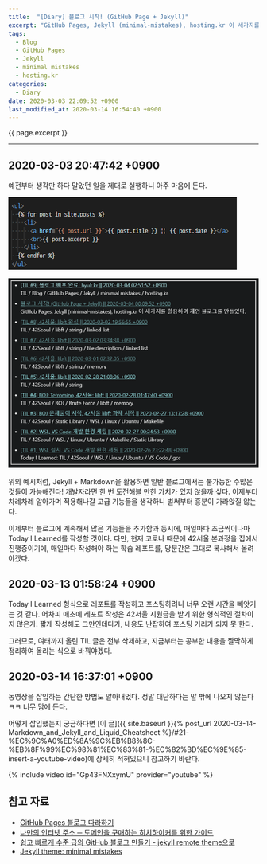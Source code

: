 ```yaml
---
title:  "[Diary] 블로그 시작! (GitHub Page + Jekyll)"
excerpt: "GitHub Pages, Jekyll (minimal-mistakes), hosting.kr 이 세가지를 활용하여 개인 블로그를 만들었다."
tags:
  - Blog
  - GitHub Pages
  - Jekyll
  - minimal mistakes
  - hosting.kr
categories:
  - Diary
date: 2020-03-03 22:09:52 +0900
last_modified_at: 2020-03-14 16:54:40 +0900
---
```

{{ page.excerpt }}
* * *

## 2020-03-03 20:47:42 +0900

예전부터 생각만 하다 말았던 일을 제대로 실행하니 아주 마음에 든다.

[
  ![variable_ex1](/assets/images/posts/2020-03-03-Diary-Initial-Post/variable_ex1.png)
](/assets/images/posts/2020-03-03-Diary-Initial-Post/variable_ex1.png)

[
  ![variable_ex2](/assets/images/posts/2020-03-03-Diary-Initial-Post/variable_ex2.png)
](/assets/images/posts/2020-03-03-Diary-Initial-Post/variable_ex2.png)

위의 예시처럼, Jekyll + Markdown을 활용하면 일반 블로그에서는 불가능한 수많은 것들이 가능해진다! 개발자라면 한 번 도전해볼 만한 가치가 있지 않을까 싶다. 이제부터 차례차례 알아가며 적용해나갈 고급 기능들을 생각하니 벌써부터 흥분이 가라앉질 않는다.

이제부터 블로그에 계속해서 많은 기능들을 추가함과 동시에, 매일마다 조금씩이나마 Today I Learned를 작성할 것이다. 다만, 현재 코로나 때문에 42서울 본과정을 집에서 진행중이기에, 매일마다 작성해야 하는 학습 레포트를, 당분간은 그대로 복사해서 올려야겠다.

## 2020-03-13 01:58:24 +0900

Today I Learned 형식으로 레포트를 작성하고 포스팅하려니 너무 오랜 시간을 빼앗기는 것 같다. 어차피 애초에 레포트 작성은 42서울 지원금을 받기 위한 형식적인 절차이지 않은가. 짧게 작성해도 그만인데다가, 내용도 난잡하여 포스팅 거리가 되지 못 한다.

그러므로, 여태까지 올린 TIL 글은 전부 삭제하고, 지금부터는 공부한 내용을 짤막하게 정리하여 올리는 식으로 바꿔야겠다.

## 2020-03-14 16:37:01 +0900

동영상을 삽입하는 간단한 방법도 알아내었다. 정말 대단하다는 말 밖에 나오지 않는다ㅋㅋ 너무 맘에 든다.

어떻게 삽입했는지 궁금하다면 [이 글]({{ site.baseurl }}{% post_url 2020-03-14-Markdown_and_Jekyll_and_Liquid_Cheatsheet %}/#21-%EC%9C%A0%ED%8A%9C%EB%B8%8C-%EB%8F%99%EC%98%81%EC%83%81-%EC%82%BD%EC%9E%85-insert-a-youtube-video)에 상세히 적혀있으니 참고하기 바란다.

{% include video id="Gp43FNXxymU" provider="youtube" %}

## 참고 자료

- [GitHub Pages 블로그 따라하기](https://devinlife.com/howto/#1-github-pages-%EB%B8%94%EB%A1%9C%EA%B7%B8-%EB%94%B0%EB%9D%BC%ED%95%98%EA%B8%B0/)
- [나만의 인터넷 주소 ─ 도메인을 구매하는 히치하이커를 위한 가이드](https://june.meson.kr/2018/07/various-things-with-your-own-domain.html)
- [쉽고 빠르게 수준 급의 GitHub 블로그 만들기 - jekyll remote theme으로](https://dreamgonfly.github.io/2018/01/27/jekyll-remote-theme.html)
- [Jekyll theme: minimal mistakes](https://github.com/mmistakes/minimal-mistakes)
